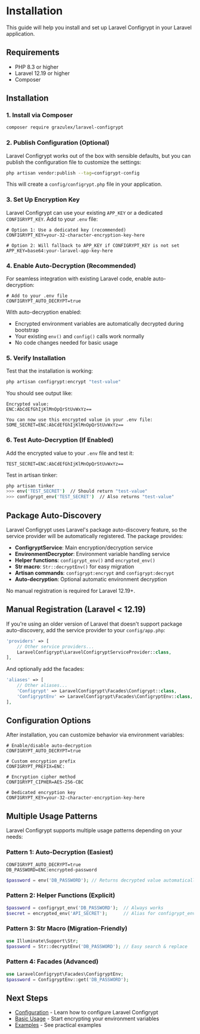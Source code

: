 # Installation

This guide will help you install and set up Laravel Configrypt in your Laravel application.

## Requirements

- PHP 8.3 or higher
- Laravel 12.19 or higher
- Composer

## Installation

### 1. Install via Composer

```bash
composer require grazulex/laravel-configrypt
```

### 2. Publish Configuration (Optional)

Laravel Configrypt works out of the box with sensible defaults, but you can publish the configuration file to customize the settings:

```bash
php artisan vendor:publish --tag=configrypt-config
```

This will create a `config/configrypt.php` file in your application.

### 3. Set Up Encryption Key

Laravel Configrypt can use your existing `APP_KEY` or a dedicated `CONFIGRYPT_KEY`. Add to your `.env` file:

```env
# Option 1: Use a dedicated key (recommended)
CONFIGRYPT_KEY=your-32-character-encryption-key-here

# Option 2: Will fallback to APP_KEY if CONFIGRYPT_KEY is not set
APP_KEY=base64:your-laravel-app-key-here
```

### 4. Enable Auto-Decryption (Recommended)

For seamless integration with existing Laravel code, enable auto-decryption:

```env
# Add to your .env file
CONFIGRYPT_AUTO_DECRYPT=true
```

With auto-decryption enabled:
- Encrypted environment variables are automatically decrypted during bootstrap
- Your existing `env()` and `config()` calls work normally
- No code changes needed for basic usage

### 5. Verify Installation

Test that the installation is working:

```bash
php artisan configrypt:encrypt "test-value"
```

You should see output like:
```
Encrypted value:
ENC:AbCdEfGhIjKlMnOpQrStUvWxYz==

You can now use this encrypted value in your .env file:
SOME_SECRET=ENC:AbCdEfGhIjKlMnOpQrStUvWxYz==
```

### 6. Test Auto-Decryption (If Enabled)

Add the encrypted value to your `.env` file and test it:

```env
TEST_SECRET=ENC:AbCdEfGhIjKlMnOpQrStUvWxYz==
```

Test in artisan tinker:
```bash
php artisan tinker
>>> env('TEST_SECRET')  // Should return "test-value"
>>> configrypt_env('TEST_SECRET')  // Also returns "test-value"
```

## Package Auto-Discovery

Laravel Configrypt uses Laravel's package auto-discovery feature, so the service provider will be automatically registered. The package provides:

- **ConfigryptService**: Main encryption/decryption service
- **EnvironmentDecryptor**: Environment variable handling service  
- **Helper functions**: `configrypt_env()` and `encrypted_env()`
- **Str macro**: `Str::decryptEnv()` for easy migration
- **Artisan commands**: `configrypt:encrypt` and `configrypt:decrypt`
- **Auto-decryption**: Optional automatic environment decryption

No manual registration is required for Laravel 12.19+.

## Manual Registration (Laravel < 12.19)

If you're using an older version of Laravel that doesn't support package auto-discovery, add the service provider to your `config/app.php`:

```php
'providers' => [
    // Other service providers...
    LaravelConfigrypt\LaravelConfigryptServiceProvider::class,
],
```

And optionally add the facades:

```php
'aliases' => [
    // Other aliases...
    'Configrypt' => LaravelConfigrypt\Facades\Configrypt::class,
    'ConfigryptEnv' => LaravelConfigrypt\Facades\ConfigryptEnv::class,
],
```

## Configuration Options

After installation, you can customize behavior via environment variables:

```env
# Enable/disable auto-decryption
CONFIGRYPT_AUTO_DECRYPT=true

# Custom encryption prefix
CONFIGRYPT_PREFIX=ENC:

# Encryption cipher method
CONFIGRYPT_CIPHER=AES-256-CBC

# Dedicated encryption key
CONFIGRYPT_KEY=your-32-character-encryption-key-here
```

## Multiple Usage Patterns

Laravel Configrypt supports multiple usage patterns depending on your needs:

### Pattern 1: Auto-Decryption (Easiest)
```env
CONFIGRYPT_AUTO_DECRYPT=true
DB_PASSWORD=ENC:encrypted-password
```
```php
$password = env('DB_PASSWORD'); // Returns decrypted value automatically
```

### Pattern 2: Helper Functions (Explicit)
```php
$password = configrypt_env('DB_PASSWORD');  // Always works
$secret = encrypted_env('API_SECRET');      // Alias for configrypt_env()
```

### Pattern 3: Str Macro (Migration-Friendly)
```php
use Illuminate\Support\Str;
$password = Str::decryptEnv('DB_PASSWORD'); // Easy search & replace
```

### Pattern 4: Facades (Advanced)
```php
use LaravelConfigrypt\Facades\ConfigryptEnv;
$password = ConfigryptEnv::get('DB_PASSWORD');
```

## Next Steps

- [Configuration](configuration.md) - Learn how to configure Laravel Configrypt
- [Basic Usage](basic-usage.md) - Start encrypting your environment variables
- [Examples](../examples/README.md) - See practical examples